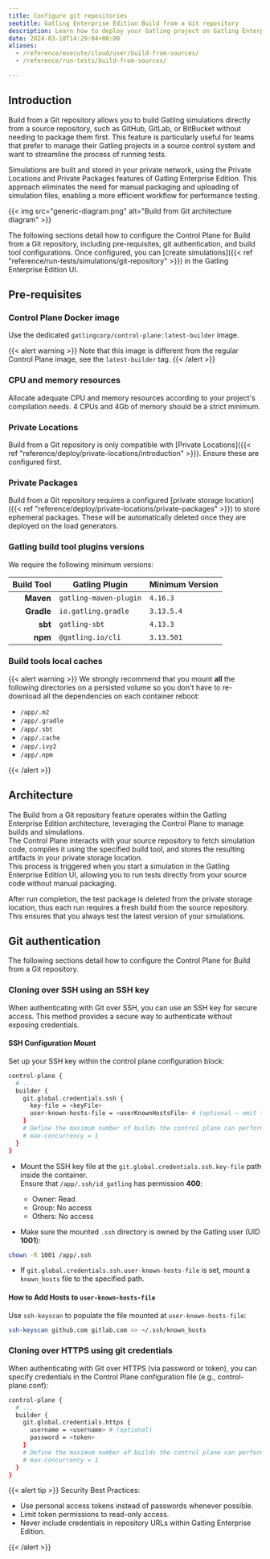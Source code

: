 ```yaml
---
title: Configure git repositories
seotitle: Gatling Enterprise Edition Build from a Git repository
description: Learn how to deploy your Gatling project on Gatling Enterprise Edition by connecting a source repository.
date: 2024-03-10T14:29:04+00:00
aliases:
  - /reference/execute/cloud/user/build-from-sources/
  - /reference/run-tests/build-from-sources/

---
```


## Introduction

Build from a Git repository allows you to build Gatling simulations directly from a source repository, such as GitHub, GitLab, or BitBucket without needing to package them first. This feature is particularly useful for teams that prefer to manage their Gatling projects in a source control system and want to streamline the process of running tests. 

Simulations are built and stored in your private network, using the Private Locations and Private Packages features of Gatling Enterprise Edition. This approach eliminates the need for manual packaging and uploading of simulation files, enabling a more efficient workflow for performance testing.

{{< img src="generic-diagram.png" alt="Build from Git architecture diagram" >}}

The following sections detail how to configure the Control Plane for Build from a Git repository, including pre-requisites, git authentication, and build tool configurations. Once configured, you can [create simulations]({{< ref "reference/run-tests/simulations/git-repository" >}}) in the Gatling Enterprise Edition UI.

## Pre-requisites

### Control Plane Docker image

Use the dedicated `gatlingcorp/control-plane:latest-builder` image. 

{{< alert warning >}}
Note that this image is different from the regular Control Plane image, see the `latest-builder` tag.
{{< /alert >}}

### CPU and memory resources

Allocate adequate CPU and memory resources according to your project's compilation needs.
4 CPUs and 4Gb of memory should be a strict minimum.

### Private Locations

Build from a Git repository is only compatible with [Private Locations]({{< ref "reference/deploy/private-locations/introduction" >}}). Ensure these are configured first.

### Private Packages

Build from a Git repository requires a configured [private storage location]({{< ref "reference/deploy/private-locations/private-packages" >}}) to store ephemeral packages.
These will be automatically deleted once they are deployed on the load generators.

### Gatling build tool plugins versions

We require the following minimum versions:

| Build Tool | Gatling Plugin         | Minimum Version |
|-----------:|------------------------|-----------------|
|  **Maven** | `gatling-maven-plugin` | `4.16.3`        |
| **Gradle** | `io.gatling.gradle`    | `3.13.5.4`      |
|    **sbt** | `gatling-sbt`          | `4.13.3`        |
|    **npm** | `@gatling.io/cli`      | `3.13.501`      |

### Build tools local caches

{{< alert warning >}}
We strongly recommend that you mount **all** the following directories on a persisted volume so you don't have to re-download all the dependencies on each container reboot:

* `/app/.m2`
* `/app/.gradle`
* `/app/.sbt`
* `/app/.cache`
* `/app/.ivy2`
* `/app/.npm`

{{< /alert >}}

## Architecture

The Build from a Git repository feature operates within the Gatling Enterprise Edition architecture, leveraging the Control Plane to manage builds and simulations.\
The Control Plane interacts with your source repository to fetch simulation code, compiles it using the specified build tool, and stores the resulting artifacts in your private storage location.\
This process is triggered when you start a simulation in the Gatling Enterprise Edition UI, allowing you to run tests directly from your source code without manual packaging.

After run completion, the test package is deleted from the private storage location, thus each run requires a fresh build from the source repository.\
This ensures that you always test the latest version of your simulations.

## Git authentication

The following sections detail how to configure the Control Plane for Build from a Git repository.

### Cloning over SSH using an SSH key

When authenticating with Git over SSH, you can use an SSH key for secure access. This method provides a secure way to authenticate without exposing credentials.

#### SSH Configuration Mount

Set up your SSH key within the control plane configuration block:

```bash
control-plane {
  # ...
  builder {
    git.global.credentials.ssh {
      key-file = <keyFile>
      user-known-hosts-file = <userKnownHostsFile> # (optional – omit this line to disable strict host checking)
    }
    # Define the maximum number of builds the control plane can perform concurrently
    # max-concurrency = 1
  }
}
```

- Mount the SSH key file at the `git.global.credentials.ssh.key-file` path inside the container.  
  Ensure that `/app/.ssh/id_gatling` has permission **400**:
  - Owner: Read
  - Group: No access
  - Others: No access

- Make sure the mounted `.ssh` directory is owned by the Gatling user (UID **1001**):
```bash
chown -R 1001 /app/.ssh
```

- If `git.global.credentials.ssh.user-known-hosts-file` is set, mount a `known_hosts` file to the specified path.

#### How to Add Hosts to `user-known-hosts-file`

Use `ssh-keyscan` to populate the file mounted at `user-known-hosts-file`:

```bash
ssh-keyscan github.com gitlab.com >> ~/.ssh/known_hosts
```

### Cloning over HTTPS using git credentials

When authenticating with Git over HTTPS (via password or token), 
you can specify credentials in the Control Plane configuration file (e.g., control-plane.conf):

```bash
control-plane {
  # ...
  builder {
    git.global.credentials.https {
      username = <username> # (optional)
      password = <token>
    }
    # Define the maximum number of builds the control plane can perform concurrently
    # max-concurrency = 1
  }
}
```

{{< alert tip >}}
Security Best Practices:

* Use personal access tokens instead of passwords whenever possible.
* Limit token permissions to read-only access.
* Never include credentials in repository URLs within Gatling Enterprise Edition.

{{< /alert >}}
